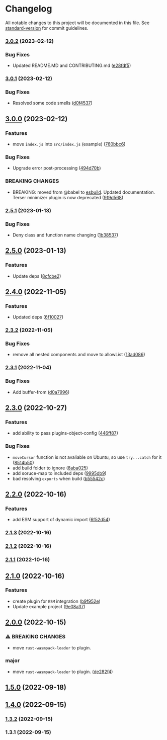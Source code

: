 # Changelog

All notable changes to this project will be documented in this file. See [standard-version](https://github.com/conventional-changelog/standard-version) for commit guidelines.

### [3.0.2](https://github.com/elion-project/builder/compare/v3.0.1...v3.0.2) (2023-02-12)


### Bug Fixes

* Updated README.MD and CONTRIBUTING.md ([e28fdf5](https://github.com/elion-project/builder/commit/e28fdf5e162986010e3fd1c7e793e378501e0d83))

### [3.0.1](https://github.com/elion-project/builder/compare/v3.0.0...v3.0.1) (2023-02-12)


### Bug Fixes

* Resolved some code smells ([d0f4537](https://github.com/elion-project/builder/commit/d0f4537ca4eaceb84a88495c9171698cfd3818b4))

## [3.0.0](https://github.com/elion-project/builder/compare/v2.6.0...v3.0.0) (2023-02-12)

### Features

* move `index.js` into `src/index.js` (example) ([760bbc6](https://github.com/elion-project/builder/commit/760bbc6d892a9098268d0a2ec666afb5d1ca64ec))


### Bug Fixes

* Upgrade error post-processing ([494d70b](https://github.com/elion-project/builder/commit/494d70b97f5fb906c94f03b5eb54c1f376b6cc6d))

### BREAKING CHANGES
* BREAKING: moved from @babel to [esbuild](https://esbuild.github.io/). Updated documentation. Terser minimizer plugin is now deprecated ([9f9d568](https://github.com/elion-project/builder/commit/9f9d568bd382c0911942eb29e536177db9de5641))

### [2.5.1](https://github.com/elion-project/builder/compare/v2.5.0...v2.5.1) (2023-01-13)


### Bug Fixes

* Deny class and function name changing ([1b38537](https://github.com/elion-project/builder/commit/1b3853727dcaa002405a66d83efc507fb5d64d85))

## [2.5.0](https://github.com/elion-project/builder/compare/v2.4.0...v2.5.0) (2023-01-13)


### Features

* Update deps ([8cfcbe2](https://github.com/elion-project/builder/commit/8cfcbe274e26a4a1c368f9c0fcac24b9c954f142))

## [2.4.0](https://github.com/elion-project/builder/compare/v2.3.2...v2.4.0) (2022-11-05)


### Features

* Updated deps ([6f10027](https://github.com/elion-project/builder/commit/6f100276fb98820eaf191fa5517e5373d9864e66))

### [2.3.2](https://github.com/elion-project/builder/compare/v2.3.1...v2.3.2) (2022-11-05)


### Bug Fixes

* remove all nested components and move to allowList ([13ad086](https://github.com/elion-project/builder/commit/13ad086ba2047f971e40804bbc745ea8e867bd61))

### [2.3.1](https://github.com/elion-project/builder/compare/v2.3.0...v2.3.1) (2022-11-04)


### Bug Fixes

* Add buffer-from ([d0a7996](https://github.com/elion-project/builder/commit/d0a7996f17b473ea91e0bdbb24da2062304d5a95))

## [2.3.0](https://github.com/elion-project/builder/compare/v2.2.0...v2.3.0) (2022-10-27)


### Features

* add ability to pass plugins-object-config ([446ff87](https://github.com/elion-project/builder/commit/446ff87f6c9270fa3e5e51623443d9de49fb5a13))


### Bug Fixes

* `moveCursor` function is not avaliable on Ubuntu, so use `try...catch` for it ([8514b50](https://github.com/elion-project/builder/commit/8514b50559ddd80b548220881f3f753f7a95981a))
* add build folder to ignore ([8aba025](https://github.com/elion-project/builder/commit/8aba02599a6249c2e844617f8476acffc2b448cd))
* add soruce-map to included deps ([9995db9](https://github.com/elion-project/builder/commit/9995db9ad4aabd874e5dec2c2b5968cbab950a0c))
* bad resolving `exports` when build ([b55542c](https://github.com/elion-project/builder/commit/b55542cda31493295ea5a1566de1c657591487e6))

## [2.2.0](https://github.com/elion-project/builder/compare/v2.1.3...v2.2.0) (2022-10-16)


### Features

* add ESM support of dynamic import ([6f52d54](https://github.com/elion-project/builder/commit/6f52d542691d075394508fc223186d8c60855a04))

### [2.1.3](https://github.com/elion-project/builder/compare/v2.1.2...v2.1.3) (2022-10-16)

### [2.1.2](https://github.com/elion-project/builder/compare/v2.1.1...v2.1.2) (2022-10-16)

### [2.1.1](https://github.com/elion-project/builder/compare/v2.1.0...v2.1.1) (2022-10-16)

## [2.1.0](https://github.com/elion-project/builder/compare/v2.0.0...v2.1.0) (2022-10-16)


### Features

* create plugin for `ESM` integration ([b9f952e](https://github.com/elion-project/builder/commit/b9f952e12e259bf7b06b409896c7850fd14a5e15))
* Update example project ([9e08a37](https://github.com/elion-project/builder/commit/9e08a37f48fb3a631005ea8d8c0981c81ebf1b38))

## [2.0.0](https://github.com/elion-project/builder/compare/v1.5.0...v2.0.0) (2022-10-15)


### ⚠ BREAKING CHANGES

* move `rust-wasmpack-loader` to plugin.

### major

* move `rust-wasmpack-loader` to plugin. ([de282f4](https://github.com/elion-project/builder/commit/de282f4b0be07072ef599cf1bb6e3a47760f5c60))

## [1.5.0](https://github.com/elion-project/builder/compare/v1.4.0...v1.5.0) (2022-09-18)

## [1.4.0](https://github.com/elion-project/builder/compare/v1.3.2...v1.4.0) (2022-09-15)

### [1.3.2](https://github.com/elion-project/builder/compare/v1.3.1...v1.3.2) (2022-09-15)

### 1.3.1 (2022-09-15)
